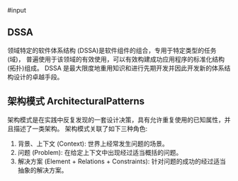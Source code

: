 #input 

## DSSA
领域特定的软件体系结构 (DSSA)是软件组件的组合，专用于特定类型的任务 (域)，
普遍使用于该领域的有效使用，可以有效构建成功应用程序的标准化结构 (拓扑)组成。 DSSA 是最大限度地重用知识和进行先期开发并因此开发新的体系结构设计的卓越手段。

## 架构模式 ArchitecturalPatterns
架构模式是在实践中反复发现的一套设计决策，具有允许重复使用的已知属性，并且描述了一类架构。
架构模式关联了如下三种角色:
1. 背景、上下文 (Context): 世界上经常发生问题的场景。
2. 问题 (Problem): 在给定上下文中出现经过适当概括的问题。
3. 解决方案 (Element + Relations + Constraints): 针对问题的成功的经过适当抽象的解决方案。